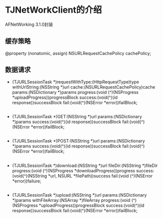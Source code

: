 # TJNetWorkClient的介绍
AFNetWorking 3.1.0封装

## 缓存策略

@property (nonatomic, assign) NSURLRequestCachePolicy cachePolicy;

## 数据请求

+ (TJURLSessionTask *)requestWithType:(HttpRequestType)type
                        withUrlString:(NSString *)url
                                cache:(NSURLRequestCachePolicy)cache
                               params:(NSDictionary *)params
                             progress:(void (^)(NSProgress *uploadProgress))progressBlock
                              success:(void(^)(id response))successBlock
                                 fail:(void(^)(NSError *error))failBlock;
## 

- (TJURLSessionTask *)GET:(NSString *)url
                   params:(NSDictionary *)params
                  success:(void(^)(id response))successBlock
                     fail:(void(^)(NSError *error))failBlock;
## 

- (TJURLSessionTask *)POST:(NSString *)url
                    params:(NSDictionary *)params
                   success:(void(^)(id response))successBlock
                      fail:(void(^)(NSError *error))failBlock;
## 

+ (TJURLSessionTask *)download:(NSString *)url
                       fileDir:(NSString *)fileDir
                      progress:(void (^)(NSProgress *downloadProgress))progress
                       success:(void(^)(NSString *url, NSURL *filePath))success
                          fail:(void (^)(NSError *error))failure;
## 

+ (TJURLSessionTask *)upload:(NSString *)url
                      params:(NSDictionary *)params
               withFileArray:(NSArray *)fileArray
                    progress:(void (^)(NSProgress *uploadProgress))progressBlock
                     success:(void(^)(id response))successBlock
                        fail:(void(^)(NSError *error))failBlock;

